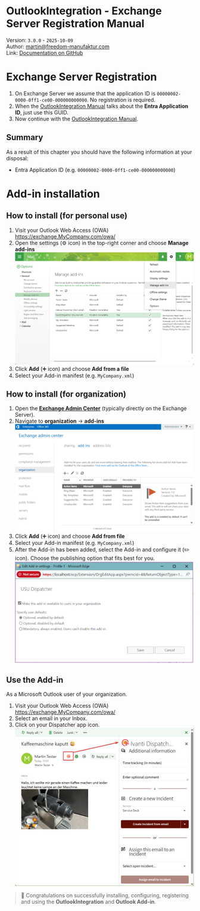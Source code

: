 ﻿OutlookIntegration - Exchange Server Registration Manual
===
Version: `3.0.0` - `2025-10-09` \
Author: martin@freedom-manufaktur.com \
Link: [Documentation on GitHub](<https://github.com/freedom-manufaktur/OutlookIntegration/tree/main/Documentation/Exchange Server Registration Manual.md>)


# Exchange Server Registration
1.  On Exchange Server we assume that the application ID is `00000002-0000-0ff1-ce00-000000000000`. No registration is required.
2.  When the [OutlookIntegration Manual](<OutlookIntegration Installation and Registration Manual.md>) talks about the **Entra Application ID**, just use this GUID.
3.  Now continue with the [OutlookIntegration Manual](<OutlookIntegration Installation and Registration Manual.md>).

## Summary
As a result of this chapter you should have the following information at your disposal:
- Entra Application ID (e.g. `00000002-0000-0ff1-ce00-000000000000`)


# Add-in installation

## How to install (for personal use)
1.  Visit your Outlook Web Access (OWA) https://exchange.MyCompany.com/owa/
2.  Open the settings (⚙️ icon) in the top-right corner and choose **Manage add-ins**
    ![My Add-ins](<Images/Exchange Server My Add-ins.png>)
3.  Click **Add** (➕ icon) and choose **Add from a file**
4.  Select your Add-in manifest (e.g. `MyCompany.xml`)

## How to install (for organization)
1.  Open the [**Exchange Admin Center**](https://localhost/ecp/) (typically directly on the Exchange Server).
2.  Navigate to **organization** → **add-ins**
    ![Exchange Server Add-ins](<Images/Exchange Server Add-ins.png>)
3.  Click **Add** (➕ icon) and choose **Add from file**
4.  Select your Add-in manifest (e.g. `MyCompany.xml`)
5.  After the Add-in has been added, select the Add-in and configure it (✏️ icon). Choose the publishing option that fits best for you.
    ![Enable Add-in](<Images/Exchange Server Add-ins Enable.png>)

## Use the Add-in
As a Microsoft Outlook user of your organization.
1.  Visit your Outlook Web Access (OWA) https://exchange.MyCompany.com/owa/
1.  Select an email in your Inbox.
1.  Click on your Dispatcher app icon.
    ![Outlook Add-in](<Images/Exchange Server Add-in open.png>)

> 🎉 Congratulations on successfully installing, configuring, registering and using the **OutlookIntegration** and **Outlook Add-in**.
